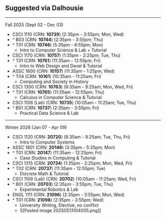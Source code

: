 ## Suggested via Dalhousie

---

Fall 2025 (Sept 02 - Dec 03)

- CSCI 1110 (CRN: **10739**) (2:35pm - 3:55pm; Mon, Wed)
- ^ B03 (CRN: **10744**) (2:35pm - 3:55pm; Thu)
- ^ T01 (CRN: **10746**) (5:35pm - 6:55pm; Mon)
	- Intro to Computer Science & Lab + Tutorial
- CSCI 1170 (CRN: **10757**) (1:35pm - 2:25pm; Tue, Thu)
- ^ T01 (CRN: **10761**) (11:35am - 12:55pm; Fri)
	- Intro to Web Design and Devel & Tutorial
- ASSC 1800 (CRN: **10157**) (11:35am - 1:25pm; Wed)
- ^ T04 (CRN: **10161**) (10:35am - 11:25am; Fri)
	- Computing and Society in History
- CSCI 1300 (CRN: **10763**) (8:35am - 9:25am; Mon, Wed, Fri)
- ^ T01 (CRN: **10765**) (11:35am - 12:55pm; Thu)
	- Calculus in Computer Science & Tutorial
- CSCI 1108 (Lab) (CRN: **10735**) (10:05am - 11:25am; Tue, Thu)
- ^ B01 (CRN: **10737**) (2:35pm - 3:55pm; Fri)
	- Practical Data Science & Lab 

---

Winter 2026 (Jan 07 - Apr 09)

- CSCI 1120 (CRN: **20720**) (8:35am - 9:25am; Tue, Thu, Fri)
	- Intro to Computer Systems
- ASSC 1801 (CRN: **20146**) (3:35pm - 5:25pm; Mon)
- ^ T01 (CRN: **20147**) (11:35am - 12:25pm; Fri)
	- Case Studies in Computing & Tutorial
- CSCI 1315 (CRN: **20734**) (1:35pm - 2:25pm; Mon, Wed, Fri)
- ^ T02 (CRN: **20737**) (11:35am - 12:55pm; Tue)
	- Discrete Math & Tutorial
- CSCI 1109 (Lab) (CRN: **20702**) (10:05am - 11:25am; Wed, Fri)
- ^ B01 (CRN: **20703**) (2:35pm - 3:55pm; Tue, Thu)
	- Experimental Robotics & Lab
- ENGL 1111 (CRN: **21096**) (2:35pm - 3:55pm; Mon, Wed)
- ^ T01 (CRN: **21098**) (2:35pm - 3:55pm; Wed)
	- University Writing, Elective, no conflict
	- ![[Pasted image 20250513104005.png]]
